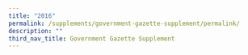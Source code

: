 ```yaml
---
title: "2016"
permalink: /supplements/government-gazette-supplement/permalink/
description: ""
third_nav_title: Government Gazette Supplement
---
```


